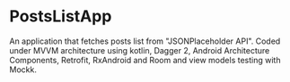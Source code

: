 # PostsListApp

An application that fetches posts list from "JSONPlaceholder API". Coded under MVVM architecture using kotlin, Dagger 2, Android Architecture Components, Retrofit, RxAndroid and Room and view models testing with Mockk.
